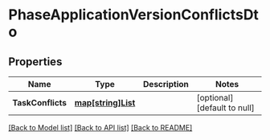 # PhaseApplicationVersionConflictsDto

## Properties
Name | Type | Description | Notes
------------ | ------------- | ------------- | -------------
**TaskConflicts** | [**map[string]List**](List.md) |  | [optional] [default to null]

[[Back to Model list]](../README.md#documentation-for-models) [[Back to API list]](../README.md#documentation-for-api-endpoints) [[Back to README]](../README.md)


